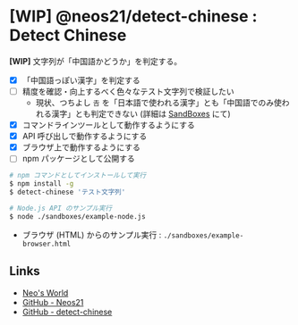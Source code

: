 # **[WIP]** @neos21/detect-chinese : Detect Chinese

**[WIP]** 文字列が「中国語かどうか」を判定する。

- [x] 「中国語っぽい漢字」を判定する
- [ ] 精度を確認・向上するべく色々なテスト文字列で検証したい
    - 現状、つちよし `𠮷` を「日本語で使われる漢字」とも「中国語でのみ使われる漢字」とも判定できない (詳細は [SandBoxes](./sandboxes/README.md) にて)
- [x] コマンドラインツールとして動作するようにする
- [x] API 呼び出しで動作するようにする
- [x] ブラウザ上で動作するようにする
- [ ] npm パッケージとして公開する

```bash
# npm コマンドとしてインストールして実行
$ npm install -g
$ detect-chinese 'テスト文字列'

# Node.js API のサンプル実行
$ node ./sandboxes/example-node.js
```

- ブラウザ (HTML) からのサンプル実行 : `./sandboxes/example-browser.html`


## Links

- [Neo's World](https://neos21.net/)
- [GitHub - Neos21](https://github.com/Neos21/)
- [GitHub - detect-chinese](https://github.com/Neos21/detect-chinese)
